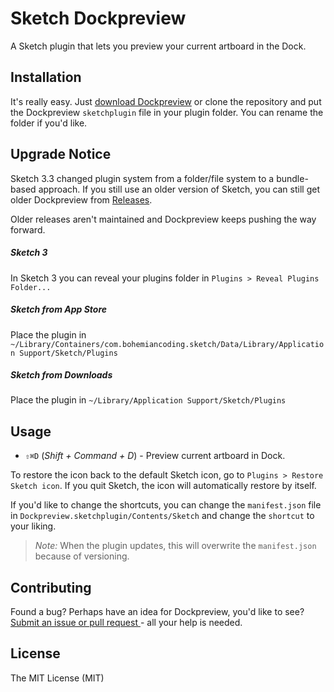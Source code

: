 # Sketch Dockpreview

A Sketch plugin that lets you preview your current artboard in the Dock.

## Installation

It's really easy. Just [download Dockpreview](https://github.com/fnky/sketch-dockpreview/releases) or clone the repository and put the Dockpreview `sketchplugin` file in your plugin folder. You can rename the folder if you'd like.

## Upgrade Notice

Sketch 3.3 changed plugin system from a folder/file system to a bundle-based approach. If you still use an older version of Sketch, you can still get older Dockpreview from [Releases](https://github.com/fnky/sketch-dockpreview/releases).

Older releases aren't maintained and Dockpreview keeps pushing the way forward.

##### Sketch 3

In Sketch 3 you can reveal your plugins folder in `Plugins > Reveal Plugins Folder...`

##### Sketch from App Store

Place the plugin in `~/Library/Containers/com.bohemiancoding.sketch/Data/Library/Application Support/Sketch/Plugins`


##### Sketch from Downloads

Place the plugin in `~/Library/Application Support/Sketch/Plugins`

## Usage

- `⇧⌘D` (*Shift + Command + D*) - Preview current artboard in Dock.

To restore the icon back to the default Sketch icon, go to `Plugins > Restore Sketch icon`. If you quit Sketch, the icon will automatically restore by itself.

If you'd like to change the shortcuts, you can change the `manifest.json` file in `Dockpreview.sketchplugin/Contents/Sketch` and change the `shortcut` to your liking.

> *Note:* When the plugin updates, this will overwrite the `manifest.json` because of versioning.

## Contributing

Found a bug? Perhaps have an idea for Dockpreview, you'd like to see? [Submit an issue or pull request
](wiki/Contributing) - all your help is needed.

## License

The MIT License (MIT)
